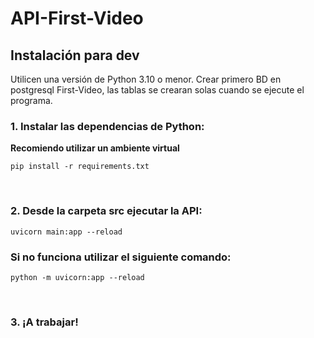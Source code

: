 # API-First-Video

## Instalación para dev
Utilicen una versión de Python 3.10 o menor.
Crear primero BD en postgresql First-Video, las tablas se crearan solas cuando se ejecute el programa.
### 1. Instalar las dependencias de Python:
**Recomiendo utilizar un ambiente virtual**

```pip install -r requirements.txt```

<br>

### 2. Desde la carpeta src ejecutar la API:
```uvicorn main:app --reload```

### Si no funciona utilizar el siguiente comando:
```python -m uvicorn:app --reload```

<br>

### 3. ¡A trabajar!
